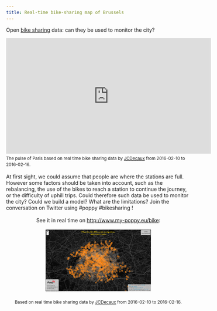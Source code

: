 ```yaml
---
title: Real-time bike-sharing map of Brussels
---
```

Open <a href='http://www.my-poppy.eu/bikes'>bike sharing</a> data: can they be used to monitor the city?<br>
<iframe width="560" height="315" src="https://www.youtube.com/embed/h-9Gxtj9Fok?html5=1&loop=1&playlist=h-9Gxtj9Fok" frameborder="0" allowfullscreen></iframe>
<small>
The pulse of Paris based on real time bike sharing data by <a href="http://developer.jcdecaux.com">JCDecaux</a> from 2016-02-10 to 2016-02-16.
</small><br><br>
At first sight, we could assume that people are where the stations are full. However some factors should be taken into account, such as the rebalancing, the use of the bikes to reach a station to continue the journey, or the difficulty of uphill trips. Could therefore such data be used to monitor the city? Could we build a model? What are the limitations? Join the conversation on Twitter using #poppy #bikesharing !
<br><br>
<center>
See it in real time on <a href="http://www.my-poppy.eu/bikes">http://www.my-poppy.eu/bike</a>:<br><br>
<a href="http://www.my-poppy.eu/bikes"><img style="width:57%; height:auto" class="im imbike" src="../images/20160208_jcdecaux.png" ></a>
<small><br><br>
Based on real time bike sharing data by <a href="http://developer.jcdecaux.com">JCDecaux</a> from 2016-02-10 to 2016-02-16.</small>
</center>

